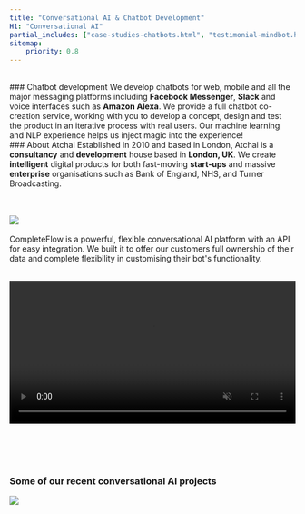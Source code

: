 ```yaml
---
title: "Conversational AI & Chatbot Development"
H1: "Conversational AI"
partial_includes: ["case-studies-chatbots.html", "testimonial-mindbot.html"]
sitemap:
    priority: 0.8
---
```


<br>
### Chatbot development
We develop chatbots for web, mobile and all the major messaging platforms including <strong>Facebook Messenger</strong>, <strong>Slack</strong> and voice interfaces such as <strong>Amazon Alexa</strong>.  We provide a full chatbot co-creation service, working with you to develop a concept, design and test the product in an iterative process with real users.  Our machine learning and NLP experience helps us inject magic into the experience!

<br>
### About Atchai
Established in 2010 and based in London, Atchai is a <strong>consultancy</strong> and <strong>development</strong> house based in <strong>London, UK</strong>. We create <strong>intelligent</strong> digital products for both fast-moving <strong>start-ups</strong> and massive <strong>enterprise</strong> organisations such as Bank of England, NHS, and Turner Broadcasting.

<br><br>
<a href="/we-develop/loqativ"><img id="chatbot-loqativ-logo" src="/images/complete-flow-logo-hori.svg" style="min-width:300px;max-width:50%"></a>
<br><br>
CompleteFlow is a powerful, flexible conversational AI platform with an API for easy integration.  We built it to offer our customers full ownership of their data and complete flexibility in customising their bot's functionality.

<br>
<div class="header-graphic">
    <video class="video-player" playsinline muted loop width="100%" id="video1" style="display:block">
		  <source src="/video/UI-drag.mp4">
		</video>
</div>
<br>
<br>
<br>
<br>

<!---
#### From our blog

<span class="single-post-link">[How to run a successful chatbot project](/blog/2016-09-02-successful-chatbot-project)</span><br>
--->
### <h3 class="case-study-header">Some of our recent conversational AI projects</h3>
<div class="icon-arrow-down">
	<img src="/images/arrow-down.svg">
</div>
